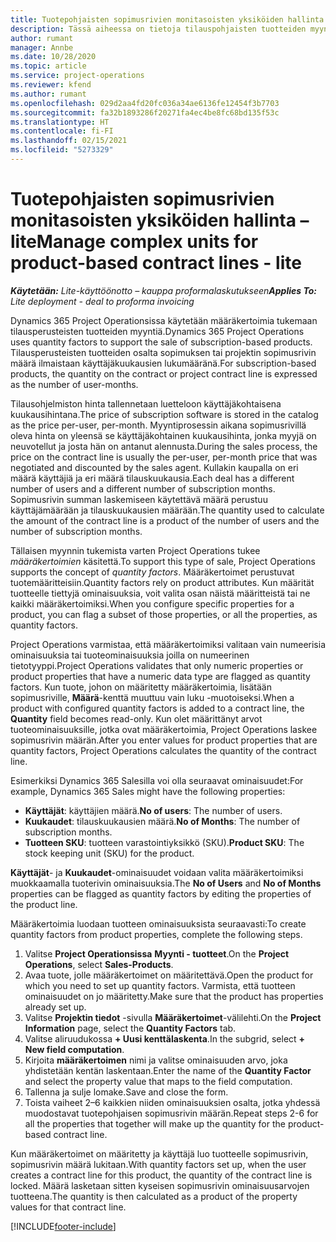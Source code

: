 ```yaml
---
title: Tuotepohjaisten sopimusrivien monitasoisten yksiköiden hallinta – lite
description: Tässä aiheessa on tietoja tilauspohjaisten tuotteiden myynnin tukemisesta.
author: rumant
manager: Annbe
ms.date: 10/28/2020
ms.topic: article
ms.service: project-operations
ms.reviewer: kfend
ms.author: rumant
ms.openlocfilehash: 029d2aa4fd20fc036a34ae6136fe12454f3b7703
ms.sourcegitcommit: fa32b1893286f20271fa4ec4be8fc68bd135f53c
ms.translationtype: HT
ms.contentlocale: fi-FI
ms.lasthandoff: 02/15/2021
ms.locfileid: "5273329"
---
```

# <a name="manage-complex-units-for-product-based-contract-lines---lite"></a><span data-ttu-id="3013c-103">Tuotepohjaisten sopimusrivien monitasoisten yksiköiden hallinta – lite</span><span class="sxs-lookup"><span data-stu-id="3013c-103">Manage complex units for product-based contract lines - lite</span></span>

<span data-ttu-id="3013c-104">_**Käytetään:** Lite-käyttöönotto – kauppa proformalaskutukseen_</span><span class="sxs-lookup"><span data-stu-id="3013c-104">_**Applies To:** Lite deployment - deal to proforma invoicing_</span></span>

<span data-ttu-id="3013c-105">Dynamics 365 Project Operationsissa käytetään määräkertoimia tukemaan tilausperusteisten tuotteiden myyntiä.</span><span class="sxs-lookup"><span data-stu-id="3013c-105">Dynamics 365 Project Operations uses quantity factors to support the sale of subscription-based products.</span></span> <span data-ttu-id="3013c-106">Tilausperusteisten tuotteiden osalta sopimuksen tai projektin sopimusrivin määrä ilmaistaan käyttäjäkuukausien lukumääränä.</span><span class="sxs-lookup"><span data-stu-id="3013c-106">For subscription-based products, the quantity on the contract or project contract line is expressed as the number of user-months.</span></span>

<span data-ttu-id="3013c-107">Tilausohjelmiston hinta tallennetaan luetteloon käyttäjäkohtaisena kuukausihintana.</span><span class="sxs-lookup"><span data-stu-id="3013c-107">The price of subscription software is stored in the catalog as the price per-user, per-month.</span></span> <span data-ttu-id="3013c-108">Myyntiprosessin aikana sopimusrivillä oleva hinta on yleensä se käyttäjäkohtainen kuukausihinta, jonka myyjä on neuvotellut ja josta hän on antanut alennusta.</span><span class="sxs-lookup"><span data-stu-id="3013c-108">During the sales process, the price on the contract line is usually the per-user, per-month price that was negotiated and discounted by the sales agent.</span></span> <span data-ttu-id="3013c-109">Kullakin kaupalla on eri määrä käyttäjiä ja eri määrä tilauskuukausia.</span><span class="sxs-lookup"><span data-stu-id="3013c-109">Each deal has a different number of users and a different number of subscription months.</span></span> <span data-ttu-id="3013c-110">Sopimusrivin summan laskemiseen käytettävä määrä perustuu käyttäjämäärään ja tilauskuukausien määrään.</span><span class="sxs-lookup"><span data-stu-id="3013c-110">The quantity used to calculate the amount of the contract line is a product of the number of users and the number of subscription months.</span></span>

<span data-ttu-id="3013c-111">Tällaisen myynnin tukemista varten Project Operations tukee *määräkertoimien* käsitettä.</span><span class="sxs-lookup"><span data-stu-id="3013c-111">To support this type of sale, Project Operations supports the concept of *quantity factors*.</span></span> <span data-ttu-id="3013c-112">Määräkertoimet perustuvat tuotemääritteisiin.</span><span class="sxs-lookup"><span data-stu-id="3013c-112">Quantity factors rely on product attributes.</span></span> <span data-ttu-id="3013c-113">Kun määrität tuotteelle tiettyjä ominaisuuksia, voit valita osan näistä määritteistä tai ne kaikki määräkertoimiksi.</span><span class="sxs-lookup"><span data-stu-id="3013c-113">When you configure specific properties for a product, you can flag a subset of those properties, or all the properties, as quantity factors.</span></span>

<span data-ttu-id="3013c-114">Project Operations varmistaa, että määräkertoimiksi valitaan vain numeerisia ominaisuuksia tai tuoteominaisuuksia joilla on numeerinen tietotyyppi.</span><span class="sxs-lookup"><span data-stu-id="3013c-114">Project Operations validates that only numeric properties or product properties that have a numeric data type are flagged as quantity factors.</span></span> <span data-ttu-id="3013c-115">Kun tuote, johon on määritetty määräkertoimia, lisätään sopimusriville, **Määrä**-kenttä muuttuu vain luku -muotoiseksi.</span><span class="sxs-lookup"><span data-stu-id="3013c-115">When a product with configured quantity factors is added to a contract line, the **Quantity** field  becomes read-only.</span></span> <span data-ttu-id="3013c-116">Kun olet määrittänyt arvot tuoteominaisuuksille, jotka ovat määräkertoimia, Project Operations laskee sopimusrivin määrän.</span><span class="sxs-lookup"><span data-stu-id="3013c-116">After you enter values for product properties that are quantity factors, Project Operations calculates the quantity of the contract line.</span></span>

<span data-ttu-id="3013c-117">Esimerkiksi Dynamics 365 Salesilla voi olla seuraavat ominaisuudet:</span><span class="sxs-lookup"><span data-stu-id="3013c-117">For example, Dynamics 365 Sales might have the following properties:</span></span>

- <span data-ttu-id="3013c-118">**Käyttäjät**: käyttäjien määrä.</span><span class="sxs-lookup"><span data-stu-id="3013c-118">**No of users**: The number of users.</span></span>
- <span data-ttu-id="3013c-119">**Kuukaudet**: tilauskuukausien määrä.</span><span class="sxs-lookup"><span data-stu-id="3013c-119">**No of Months**: The number of subscription months.</span></span>
- <span data-ttu-id="3013c-120">**Tuotteen SKU**: tuotteen varastointiyksikkö (SKU).</span><span class="sxs-lookup"><span data-stu-id="3013c-120">**Product SKU**: The stock keeping unit (SKU) for the product.</span></span>

<span data-ttu-id="3013c-121">**Käyttäjät**- ja **Kuukaudet**-ominaisuudet voidaan valita määräkertoimiksi muokkaamalla tuoterivin ominaisuuksia.</span><span class="sxs-lookup"><span data-stu-id="3013c-121">The **No of Users** and **No of Months** properties can be flagged as quantity factors by editing the properties of the product line.</span></span>

<span data-ttu-id="3013c-122">Määräkertoimia luodaan tuotteen ominaisuuksista seuraavasti:</span><span class="sxs-lookup"><span data-stu-id="3013c-122">To create quantity factors from product properties, complete the following steps.</span></span>

1. <span data-ttu-id="3013c-123">Valitse **Project Operationsissa** **Myynti - tuotteet**.</span><span class="sxs-lookup"><span data-stu-id="3013c-123">On the **Project Operations**, select **Sales-Products**.</span></span>
2. <span data-ttu-id="3013c-124">Avaa tuote, jolle määräkertoimet on määritettävä.</span><span class="sxs-lookup"><span data-stu-id="3013c-124">Open the product for which you need to set up quantity factors.</span></span> <span data-ttu-id="3013c-125">Varmista, että tuotteen ominaisuudet on jo määritetty.</span><span class="sxs-lookup"><span data-stu-id="3013c-125">Make sure that the product has properties already set up.</span></span>
3. <span data-ttu-id="3013c-126">Valitse **Projektin tiedot** -sivulla **Määräkertoimet**-välilehti.</span><span class="sxs-lookup"><span data-stu-id="3013c-126">On the **Project Information** page, select the **Quantity Factors** tab.</span></span>
4. <span data-ttu-id="3013c-127">Valitse aliruudukossa **+ Uusi kenttälaskenta**.</span><span class="sxs-lookup"><span data-stu-id="3013c-127">In the subgrid, select **+ New field computation**.</span></span>
5. <span data-ttu-id="3013c-128">Kirjoita **määräkertoimen** nimi ja valitse ominaisuuden arvo, joka yhdistetään kentän laskentaan.</span><span class="sxs-lookup"><span data-stu-id="3013c-128">Enter the name of the **Quantity Factor** and select the property value that maps to the field computation.</span></span>
6. <span data-ttu-id="3013c-129">Tallenna ja sulje lomake.</span><span class="sxs-lookup"><span data-stu-id="3013c-129">Save and close the form.</span></span>
7. <span data-ttu-id="3013c-130">Toista vaiheet 2–6 kaikkien niiden ominaisuuksien osalta, jotka yhdessä muodostavat tuotepohjaisen sopimusrivin määrän.</span><span class="sxs-lookup"><span data-stu-id="3013c-130">Repeat steps 2-6 for all the properties that together will make up the quantity for the product-based contract line.</span></span>

<span data-ttu-id="3013c-131">Kun määräkertoimet on määritetty ja käyttäjä luo tuotteelle sopimusrivin, sopimusrivin määrä lukitaan.</span><span class="sxs-lookup"><span data-stu-id="3013c-131">With quantity factors set up, when the user creates a contract line for this product, the quantity of the contract line is locked.</span></span> <span data-ttu-id="3013c-132">Määrä lasketaan sitten kyseisen sopimusrivin ominaisuusarvojen tuotteena.</span><span class="sxs-lookup"><span data-stu-id="3013c-132">The quantity is then calculated as a product of the property values for that contract line.</span></span>


[!INCLUDE[footer-include](../../includes/footer-banner.md)]